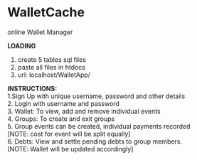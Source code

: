 # WalletCache
online Wallet Manager

**LOADING**
1. create 5 tables sql files
2. paste all files in htdocs  
3. url: localhost/WalletApp/

**INSTRUCTIONS:**    
1.Sign Up with unique username, password and other details  
2. Login with username and password  
3. Wallet: To view, add and remove individual events  
4. Groups: To create and exit groups  
5. Group events can be created, individual payments recorded    
[NOTE: cost for event will be split equally]  
6. Debts: View and settle pending debts to group members.  
[NOTE: Wallet will be updated accordingly]

